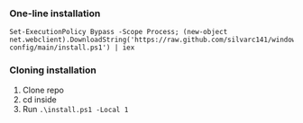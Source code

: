 ### One-line installation
```
Set-ExecutionPolicy Bypass -Scope Process; (new-object net.webclient).DownloadString('https://raw.github.com/silvarc141/windows-config/main/install.ps1') | iex
```

### Cloning installation
1. Clone repo
2. cd inside
3. Run `.\install.ps1 -Local 1`
